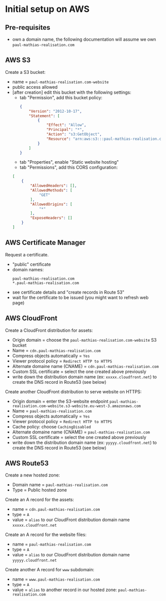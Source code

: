 # Initial setup on AWS

## Pre-requisites
- own a domain name, the following documentation will assume we own `paul-mathias-realisation.com`

## AWS S3

Create a S3 bucket:

- name = `paul-mathias-realisation.com-website`
- public access allowed
- [after creation] edit this bucket with the following settings:
    - tab "Permission", add this bucket policy:
        ```json
        {
            "Version": "2012-10-17",
            "Statement": [
                {
                    "Effect": "Allow",
                    "Principal": "*",
                    "Action": "s3:GetObject",
                    "Resource": "arn:aws:s3:::paul-mathias-realisation.com-website/*"
                }
            ]
        }
        ```
    - tab "Properties", enable "Static website hosting"
    - tab "Permissions", add this CORS configuration:
    ```json
    [
        {
            "AllowedHeaders": [],
            "AllowedMethods": [
                "GET"
            ],
            "AllowedOrigins": [
                "*"
            ],
            "ExposeHeaders": []
        }
    ]
    ```

## AWS Certificate Manager

Request a certificate.
- "public" certificate
- domain names:
    ```
    paul-mathias-realisation.com
    *.paul-mathias-realisation.com
    ```
- see certificate details and "create records in Route 53"
- wait for the certificate to be issued (you might want to refresh web page)

## AWS CloudFront

Create a CloudFront distribution for assets:
- Origin domain = choose the `paul-mathias-realisation.com-website` S3 bucket
- Name = `cdn.paul-mathias-realisation.com`
- Compress objects automatically = `Yes`
- Viewer protocol policy = `Redirect HTTP to HTTPS`
- Alternate domaine name (CNAME) = `cdn.paul-mathias-realisation.com`
- Custom SSL certificate = select the one created above previously
- write down the distribution domain name (ex: `xxxxx.cloudfront.net`) to create the DNS record in Route53 (see below)

Create another CloudFront distribution to serve website on HTTPS:
- Origin domain = enter the S3-website endpoint `paul-mathias-realisation.com-website.s3-website.eu-west-3.amazonaws.com`
- Name = `paul-mathias-realisation.com`
- Compress objects automatically = `Yes`
- Viewer protocol policy = `Redirect HTTP to HTTPS`
- Cache policy: choose `CachingDisabled`
- Alternate domaine name (CNAME) = `paul-mathias-realisation.com`
- Custom SSL certificate = select the one created above previously
- write down the distribution domain name (ex: `yyyyy.cloudfront.net`) to create the DNS record in Route53 (see below)


## AWS Route53

Create a new hosted zone:
- Domain name = `paul-mathias-realisation.com`
- Type = Public hosted zone

Create an A record for the assets:
- name = `cdn.paul-mathias-realisation.com`
- type = `A`
- value = `alias` to our CloudFront distribution domain name `xxxxx.cloudfront.net`

Create an A record for the website files:
- name = `paul-mathias-realisation.com`
- type = `A`
- value = `alias` to our CloudFront distribution domain name `yyyyy.cloudfront.net`

Create another A record for `www` subdomain:
- name = `www.paul-mathias-realisation.com`
- type = `A`
- value = `alias` to another record in our hosted zone: `paul-mathias-realisation.com`
